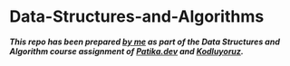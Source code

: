 # Data-Structures-and-Algorithms
***This repo has been prepared [by me](www.linkedin.com/in/irem-turna) as part of the Data Structures and Algorithm course assignment of [Patika.dev](https://app.patika.dev/iraska) and [Kodluyoruz](https://www.kodluyoruz.org/).***
